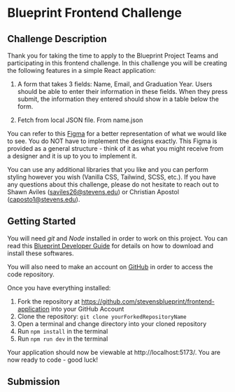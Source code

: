 # Blueprint Frontend Challenge

## Challenge Description

Thank you for taking the time to apply to the Blueprint Project Teams and participating in this frontend challenge. In this challenge you will be creating the following features in a simple React application:

1. A form that takes 3 fields: Name, Email, and Graduation Year. Users should be able to enter their information in these fields. When they press submit, the information they entered should show in a table below the form.

2. Fetch from local JSON file. From name.json 

You can refer to this [Figma](https://www.figma.com/file/CYHTDweja1x3V58aNAfSfZ/Blueprint-Frontend-Assessment-S24?type=design&node-id=0-1&mode=design&t=luLjweYk40pUovrH-0) for a better representation of what we would like to see. You do NOT have to implement the designs exactly. This Figma is provided as a general structure - think of it as what you might receive from a designer and it is up to you to implement it. 

You can use any additional libraries that you like and you can perform styling however you wish (Vanilla CSS, Tailwind, SCSS, etc.). If you have any questions about this challenge, please do not hesitate to reach out to Shawn Aviles (saviles26@stevens.edu) or Christian Apostol (caposto1@stevens.edu).

## Getting Started

You will need *git* and *Node* installed in order to work on this project. You can read this [Blueprint Developer Guide](https://wiki.sitblueprint.com/books/onboarding/page/blueprint-developer-setup) for details on how to download and install these softwares.

You will also need to make an account on [GitHub](https://github.com) in order to access the code repository.

Once you have everything installed:

1. Fork the repository at https://github.com/stevensblueprint/frontend-application into your GitHub Account
2. Clone the repository: `git clone yourForkedRepositoryName`
3. Open a terminal and change directory into your cloned repository
3. Run `npm install` in the terminal
4. Run `npm run dev` in the terminal

Your application should now be viewable at http://localhost:5173/. You are now ready to code - good luck!

## Submission


